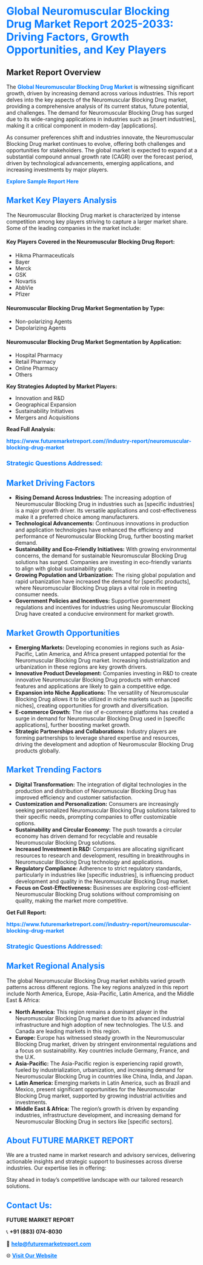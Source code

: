 <h1 style="color: #007BFF;">Global Neuromuscular Blocking Drug Market Report 2025-2033: Driving Factors, Growth Opportunities, and Key Players</h1>

<section id="overview">
<h2>Market Report Overview</h2>
<p>The <a href="https://www.futuremarketreport.com//industry-report/neuromuscular-blocking-drug-market" style="color: #007BFF; text-decoration: none;"><strong>Global Neuromuscular Blocking Drug Market</strong></a> is witnessing significant growth, driven by increasing demand across various industries. This report delves into the key aspects of the Neuromuscular Blocking Drug market, providing a comprehensive analysis of its current status, future potential, and challenges. The demand for Neuromuscular Blocking Drug has surged due to its wide-ranging applications in industries such as [insert industries], making it a critical component in modern-day [applications].</p>
<p>As consumer preferences shift and industries innovate, the Neuromuscular Blocking Drug market continues to evolve, offering both challenges and opportunities for stakeholders. The global market is expected to expand at a substantial compound annual growth rate (CAGR) over the forecast period, driven by technological advancements, emerging applications, and increasing investments by major players.</p>
</section>

<section id="overview">
<p><a href="https://www.futuremarketreport.com//request-sample/reportId=79475" style="color: #007BFF; text-decoration: none;"><strong>Explore Sample Report Here</strong></a></p>
</section>

<section id="key-players">
<h2 style="color: #007BFF;">Market Key Players Analysis</h2>
<p>The Neuromuscular Blocking Drug market is characterized by intense competition among key players striving to capture a larger market share. Some of the leading companies in the market include:</p>
<h4>Key Players Covered in the Neuromuscular Blocking Drug Report:</h4>
<ul><li>Hikma Pharmaceuticals</li><li>Bayer</li><li>Merck</li><li>GSK</li><li>Novartis</li><li>AbbVie</li><li>Pfizer</li></ul>
<h4>Neuromuscular Blocking Drug Market Segmentation by Type:</h4>
<ul><li>Non-polarizing Agents</li><li>Depolarizing Agents</li></ul>

<h4>Neuromuscular Blocking Drug Market Segmentation by Application:</h4>
<ul><li>Hospital Pharmacy</li><li>Retail Pharmacy</li><li>Online Pharmacy</li><li>Others</li></ul>
<p><strong>Key Strategies Adopted by Market Players:</strong></p>
<ul>
<li>Innovation and R&D</li>
<li>Geographical Expansion</li>
<li>Sustainability Initiatives</li>
<li>Mergers and Acquisitions</li>
</ul>
</section>

<section>
<p><strong>Read Full Analysis: </strong></p><a href="https://www.futuremarketreport.com//industry-report/neuromuscular-blocking-drug-market" style="color: #007BFF; text-decoration: none;"><strong>https://www.futuremarketreport.com//industry-report/neuromuscular-blocking-drug-market</strong></a>
<h3 style="color: #007BFF;">Strategic Questions Addressed:</h3>
</section>

<section id="driving-factors">
<h2 style="color: #007BFF;">Market Driving Factors</h2>
<ul>
<li><strong>Rising Demand Across Industries:</strong> The increasing adoption of Neuromuscular Blocking Drug in industries such as [specific industries] is a major growth driver. Its versatile applications and cost-effectiveness make it a preferred choice among manufacturers.</li>
<li><strong>Technological Advancements:</strong> Continuous innovations in production and application technologies have enhanced the efficiency and performance of Neuromuscular Blocking Drug, further boosting market demand.</li>
<li><strong>Sustainability and Eco-Friendly Initiatives:</strong> With growing environmental concerns, the demand for sustainable Neuromuscular Blocking Drug solutions has surged. Companies are investing in eco-friendly variants to align with global sustainability goals.</li>
<li><strong>Growing Population and Urbanization:</strong> The rising global population and rapid urbanization have increased the demand for [specific products], where Neuromuscular Blocking Drug plays a vital role in meeting consumer needs.</li>
<li><strong>Government Policies and Incentives:</strong> Supportive government regulations and incentives for industries using Neuromuscular Blocking Drug have created a conducive environment for market growth.</li>
</ul>
</section>

<section id="growth-opportunities">
<h2 style="color: #007BFF;">Market Growth Opportunities</h2>
<ul>
<li><strong>Emerging Markets:</strong> Developing economies in regions such as Asia-Pacific, Latin America, and Africa present untapped potential for the Neuromuscular Blocking Drug market. Increasing industrialization and urbanization in these regions are key growth drivers.</li>
<li><strong>Innovative Product Development:</strong> Companies investing in R&D to create innovative Neuromuscular Blocking Drug products with enhanced features and applications are likely to gain a competitive edge.</li>
<li><strong>Expansion into Niche Applications:</strong> The versatility of Neuromuscular Blocking Drug allows it to be utilized in niche markets such as [specific niches], creating opportunities for growth and diversification.</li>
<li><strong>E-commerce Growth:</strong> The rise of e-commerce platforms has created a surge in demand for Neuromuscular Blocking Drug used in [specific applications], further boosting market growth.</li>
<li><strong>Strategic Partnerships and Collaborations:</strong> Industry players are forming partnerships to leverage shared expertise and resources, driving the development and adoption of Neuromuscular Blocking Drug products globally.</li>
</ul>
</section>

<section id="trending-factors">
<h2 style="color: #007BFF;">Market Trending Factors</h2>
<ul>
<li><strong>Digital Transformation:</strong> The integration of digital technologies in the production and distribution of Neuromuscular Blocking Drug has improved efficiency and customer satisfaction.</li>
<li><strong>Customization and Personalization:</strong> Consumers are increasingly seeking personalized Neuromuscular Blocking Drug solutions tailored to their specific needs, prompting companies to offer customizable options.</li>
<li><strong>Sustainability and Circular Economy:</strong> The push towards a circular economy has driven demand for recyclable and reusable Neuromuscular Blocking Drug solutions.</li>
<li><strong>Increased Investment in R&D:</strong> Companies are allocating significant resources to research and development, resulting in breakthroughs in Neuromuscular Blocking Drug technology and applications.</li>
<li><strong>Regulatory Compliance:</strong> Adherence to strict regulatory standards, particularly in industries like [specific industries], is influencing product development and quality in the Neuromuscular Blocking Drug market.</li>
<li><strong>Focus on Cost-Effectiveness:</strong> Businesses are exploring cost-efficient Neuromuscular Blocking Drug solutions without compromising on quality, making the market more competitive.</li>
</ul>
</section>

<section>
<p><strong>Get Full Report: </strong></p><a href="https://www.futuremarketreport.com//industry-report/neuromuscular-blocking-drug-market" style="color: #007BFF; text-decoration: none;"><strong>https://www.futuremarketreport.com//industry-report/neuromuscular-blocking-drug-market</strong></a>
<h3 style="color: #007BFF;">Strategic Questions Addressed:</h3>
</section>


<section id="regional-analysis">
<h2 style="color: #007BFF;">Market Regional Analysis</h2>
<p>The global Neuromuscular Blocking Drug market exhibits varied growth patterns across different regions. The key regions analyzed in this report include North America, Europe, Asia-Pacific, Latin America, and the Middle East & Africa:</p>
<ul>
<li><strong>North America:</strong> This region remains a dominant player in the Neuromuscular Blocking Drug market due to its advanced industrial infrastructure and high adoption of new technologies. The U.S. and Canada are leading markets in this region.</li>
<li><strong>Europe:</strong> Europe has witnessed steady growth in the Neuromuscular Blocking Drug market, driven by stringent environmental regulations and a focus on sustainability. Key countries include Germany, France, and the U.K.</li>
<li><strong>Asia-Pacific:</strong> The Asia-Pacific region is experiencing rapid growth, fueled by industrialization, urbanization, and increasing demand for Neuromuscular Blocking Drug in countries like China, India, and Japan.</li>
<li><strong>Latin America:</strong> Emerging markets in Latin America, such as Brazil and Mexico, present significant opportunities for the Neuromuscular Blocking Drug market, supported by growing industrial activities and investments.</li>
<li><strong>Middle East & Africa:</strong> The region’s growth is driven by expanding industries, infrastructure development, and increasing demand for Neuromuscular Blocking Drug in sectors like [specific sectors].</li>
</ul>
</section>

<footer>
<h2 style="color: #007BFF;">About FUTURE MARKET REPORT</h2>
<p>We are a trusted name in market research and advisory services, delivering actionable insights and strategic support to businesses across diverse industries. Our expertise lies in offering:</p>

<p>Stay ahead in today’s competitive landscape with our tailored research solutions.</p>

<h2 style="color: #007BFF;">Contact Us:</h2>
<p><strong>FUTURE MARKET REPORT</strong></p>
<p>📞 <strong>+91 (883) 074-8030</strong></p>
<p>📧 <strong><a href="mailto:help@futuremarketreport.com" style="color: #007BFF;">help@futuremarketreport.com</a></strong></p>
<p>🌐 <strong><a href="https://www.futuremarketreport.com/" style="color: #007BFF;">Visit Our Website</a></strong></p>
</footer>